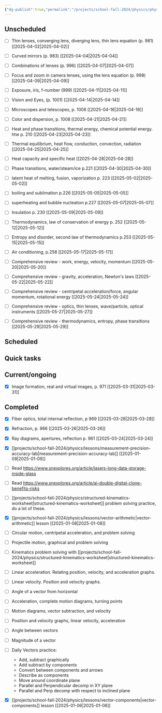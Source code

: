 ```yaml
---
{"dg-publish":true,"permalink":"/projects/school-fall-2024/physics/physics-kanban/"}
---
```



## Unscheduled

- [ ] Thin lenses, converging lens, diverging lens, thin lens equation (p. 981) [[2025-04-02\|2025-04-02]]
- [ ] Curved mirrors (p. 983) [[2025-04-04\|2025-04-04]]
- [ ] Combinations of lenses (p. 996) [[2025-04-07\|2025-04-07]]
- [ ] Focus and zoom in camera lenses, using the lens equation (p. 998) [[2025-04-09\|2025-04-09]]
- [ ] Exposure, iris, f-number (999) [[2025-04-11\|2025-04-11]]
- [ ] Vision and Eyes, (p. 1001) [[2025-04-14\|2025-04-14]]
- [ ] Microscopes and telescopes, p. 1006 [[2025-04-16\|2025-04-16]]
- [ ] Color and dispersion, p. 1008 [[2025-04-21\|2025-04-21]]
- [ ] Heat and phase transitions, thermal energy, chemical potential energy. htw p. 210 [[2025-04-23\|2025-04-23]]
- [ ] Thermal equilibrium, heat flow, conduction, convection, radiation [[2025-04-25\|2025-04-25]]
- [ ] Heat capacity and specific heat [[2025-04-28\|2025-04-28]]
- [ ] Phase transitions, water/steam/ice p.221 [[2025-04-30\|2025-04-30]]
- [ ] latent heat of melting, fusion, vaporization p. 223 [[2025-05-02\|2025-05-02]]
- [ ] boiling and sublimation p.226 [[2025-05-05\|2025-05-05]]
- [ ] superheating and bubble nucleation p.227 [[2025-05-07\|2025-05-07]]
- [ ] Insulation p. 230 [[2025-05-09\|2025-05-09]]
- [ ] Thermodynamics, law of conservation of energy p. 252 [[2025-05-12\|2025-05-12]]
- [ ] Entropy and disorder, second law of thermodynamics p.253 [[2025-05-15\|2025-05-15]]
- [ ] Air conditioning, p.258 [[2025-05-17\|2025-05-17]]
- [ ] Comprehensive review - work, energy, velocity, momentum [[2025-05-20\|2025-05-20]]
- [ ] Comprehensive review - gravity, acceleration, Newton's laws [[2025-05-22\|2025-05-22]]
- [ ] Comprehensive review - centripetal acceleration/force, angular momentum, rotational energy [[2025-05-24\|2025-05-24]]
- [ ] Comprehensive review - optics, thin lenses, wave/particle, optical instruments [[2025-05-27\|2025-05-27]]
- [ ] Comprehensive review - thermodynamics, entropy, phase transitions [[2025-05-29\|2025-05-29]]


## Scheduled



## Quick tasks



## Current/ongoing

- [x] Image formation, real and virtual images, p. 971 [[2025-03-31\|2025-03-31]]


## Completed

- [x] Fiber optics, total internal reflection, p 969 [[2025-03-28\|2025-03-28]]
- [x] Refraction, p. 966 [[2025-03-26\|2025-03-26]]
- [x] Ray diagrams, apertures, reflection p. 961 [[2025-03-24\|2025-03-24]]
- [x] [[projects/school-fall-2024/physics/lessons/measurement-precision-accuracy-lab\|measurement-precision-accuracy-lab]] [[2025-01-09\|2025-01-09]]
- [ ] Read https://www.snexplores.org/article/lasers-long-data-storage-inside-glass
- [ ] Read https://www.snexplores.org/article/ai-double-digital-clone-benefits-risks
- [ ] [[projects/school-fall-2024/physics/structured-kinematics-worksheet\|structured-kinematics-worksheet]] problem solving practice, do a lot of these.
- [x] [[projects/school-fall-2024/physics/lessons/vector-arithmetic\|vector-arithmetic]] lesson [[2025-01-08\|2025-01-08]]
- [ ] Circular motion, centripetal acceleration, and problem solving
- [ ] Projectile motion, graphical and problem solving
- [ ] Kinematics problem solving with [[projects/school-fall-2024/physics/structured-kinematics-worksheet\|structured-kinematics-worksheet]]
- [ ] Linear acceleration. Relating position, velocity, and acceleration graphs.
- [ ] Linear velocity. Position and velocity graphs.
- [ ] Angle of a vector from horizontal
- [ ] Acceleration, complete motion diagrams, turning points
- [ ] Motion diagrams, vector subtraction, and velocity
- [ ] Position and velocity graphs, linear velocity, acceleration
- [ ] Angle between vectors
- [ ] Magnitude of a vector
- [ ] Daily Vectors practice:
    - Add, subtract graphically
    - Add subtract by components
    - Convert between components and arrows
    - Describe as components
    - Move around coordinate plane
    - Parallel and Perpendicular decomp in XY plane
    - Parallel and Perp decomp with respect to inclined plane
- [x] [[projects/school-fall-2024/physics/lessons/vector-components\|vector-components]] lesson [[2025-01-06\|2025-01-06]]




